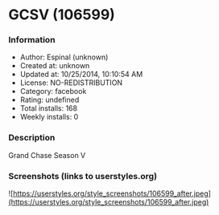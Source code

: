 # GCSV (106599)

### Information
- Author: Espinal (unknown)
- Created at: unknown
- Updated at: 10/25/2014, 10:10:54 AM
- License: NO-REDISTRIBUTION
- Category: facebook
- Rating: undefined
- Total installs: 168
- Weekly installs: 0


### Description
Grand Chase Season V


### Screenshots (links to userstyles.org)
![https://userstyles.org/style_screenshots/106599_after.jpeg](https://userstyles.org/style_screenshots/106599_after.jpeg)


